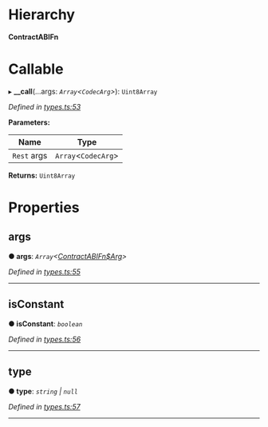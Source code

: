 

# Hierarchy

**ContractABIFn**

# Callable
▸ **__call**(...args: *`Array`<`CodecArg`>*): `Uint8Array`

*Defined in [types.ts:53](https://github.com/polkadot-js/api/blob/7e5b09a/packages/api-contract/src/types.ts#L53)*

**Parameters:**

| Name | Type |
| ------ | ------ |
| `Rest` args | `Array`<`CodecArg`> |

**Returns:** `Uint8Array`

# Properties

<a id="args"></a>

##  args

**● args**: *`Array`<[ContractABIFn$Arg](_types_.contractabifn_arg.md)>*

*Defined in [types.ts:55](https://github.com/polkadot-js/api/blob/7e5b09a/packages/api-contract/src/types.ts#L55)*

___
<a id="isconstant"></a>

##  isConstant

**● isConstant**: *`boolean`*

*Defined in [types.ts:56](https://github.com/polkadot-js/api/blob/7e5b09a/packages/api-contract/src/types.ts#L56)*

___
<a id="type"></a>

##  type

**● type**: *`string` \| `null`*

*Defined in [types.ts:57](https://github.com/polkadot-js/api/blob/7e5b09a/packages/api-contract/src/types.ts#L57)*

___

